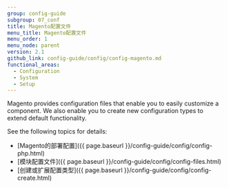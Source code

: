 ```yaml
---
group: config-guide
subgroup: 07_conf
title: Magento配置文件
menu_title: Magento配置文件
menu_order: 1
menu_node: parent
version: 2.1
github_link: config-guide/config/config-magento.md
functional_areas:
  - Configuration
  - System
  - Setup
---
```


Magento provides configuration files that enable you to easily customize a component. We also enable you to create new configuration types to extend default functionality.

See the following topics for details:

*   [Magento的部署配置]({{ page.baseurl }}/config-guide/config/config-php.html)
*   [模块配置文件]({{ page.baseurl }}/config-guide/config/config-files.html)
*   [创建或扩展配置类型]({{ page.baseurl }}/config-guide/config/config-create.html)
